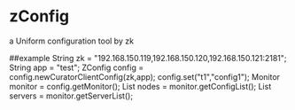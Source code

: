 # zConfig 
a Uniform configuration tool by zk

##example
String zk = "192.168.150.119,192.168.150.120,192.168.150.121:2181";
String app = "test";
ZConfig config = config.newCuratorClientConfig(zk,app);
config.set("t1","config1");
Monitor monitor = config.getMonitor();
List<Node> nodes = monitor.getConfigList();
List<String> servers = monitor.getServerList();

